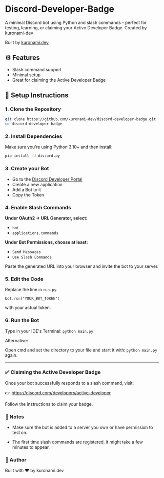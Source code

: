 # Discord-Developer-Badge
A minimal Discord bot using Python and slash commands – perfect for testing, learning, or claiming your Active Developer Badge. Created by kuronami-dev

Built by [kuronami.dev](https://github.com/kuronami-dev)

## ⚙️ Features

- Slash command support
- Minimal setup
- Great for claiming the Active Developer Badge


## 🚀 Setup Instructions

### 1. Clone the Repository

```bash
git clone https://github.com/kuronami-dev/discord-developer-badge.git
cd discord-developer-badge
```
### 2. Install Dependencies

Make sure you're using Python 3.10+ and then install:
```bash
pip install -U discord.py
```

### 3. Create your Bot

- Go to the [Discord Developer Portal](https://discord.com/developers/applications)
- Create a new application
- Add a Bot to it
- Copy the Token


### 4. Enable Slash Commands

 **Under OAuth2 → URL Generator, select:**
- `bot`
- `applications.commands`

**Under Bot Permissions, choose at least:**
- `Send Messages`
- `Use Slash Commands`


Paste the generated URL into your browser and invite the bot to your server.

### 5. Edit the Code

Replace the line in `run.py`:

`bot.run("YOUR_BOT_TOKEN")`

with your actual token.

### 6. Run the Bot

Type in your IDE's Terminal:
`python main.py`

Alternative:

Open cmd and set the directory to your file and start it with:
`python main.py` again.

---

### ✅ Claiming the Active Developer Badge
Once your bot successfully responds to a slash command, visit:

👉 https://discord.com/developers/active-developer

Follow the instructions to claim your badge.


### 🧊 Notes
- Make sure the bot is added to a server you own or have permission to test on.

- The first time slash commands are registered, it might take a few minutes to appear.


### 💬 Author
Built with ❤️ by kuronami.dev

